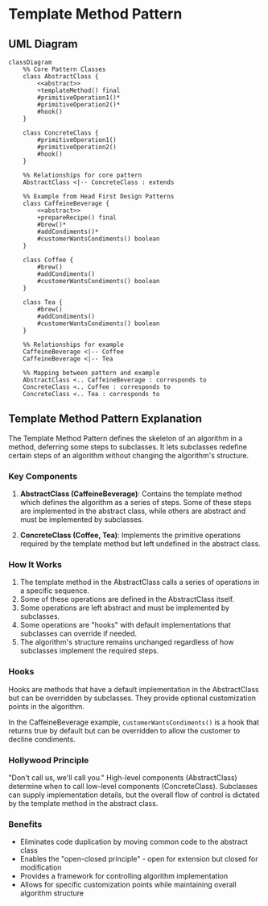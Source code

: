 # Template Method Pattern

## UML Diagram

```mermaid
classDiagram
    %% Core Pattern Classes
    class AbstractClass {
        <<abstract>>
        +templateMethod() final
        #primitiveOperation1()*
        #primitiveOperation2()*
        #hook()
    }
    
    class ConcreteClass {
        #primitiveOperation1() 
        #primitiveOperation2()
        #hook()
    }
    
    %% Relationships for core pattern
    AbstractClass <|-- ConcreteClass : extends
    
    %% Example from Head First Design Patterns
    class CaffeineBeverage {
        <<abstract>>
        +prepareRecipe() final
        #brew()*
        #addCondiments()*
        #customerWantsCondiments() boolean
    }
    
    class Coffee {
        #brew()
        #addCondiments()
        #customerWantsCondiments() boolean
    }
    
    class Tea {
        #brew()
        #addCondiments()
        #customerWantsCondiments() boolean
    }
    
    %% Relationships for example
    CaffeineBeverage <|-- Coffee
    CaffeineBeverage <|-- Tea
    
    %% Mapping between pattern and example
    AbstractClass <.. CaffeineBeverage : corresponds to
    ConcreteClass <.. Coffee : corresponds to
    ConcreteClass <.. Tea : corresponds to
```

## Template Method Pattern Explanation

The Template Method Pattern defines the skeleton of an algorithm in a method, deferring some steps to subclasses. It lets subclasses redefine certain steps of an algorithm without changing the algorithm's structure.

### Key Components

1. **AbstractClass (CaffeineBeverage)**: Contains the template method which defines the algorithm as a series of steps. Some of these steps are implemented in the abstract class, while others are abstract and must be implemented by subclasses.

2. **ConcreteClass (Coffee, Tea)**: Implements the primitive operations required by the template method but left undefined in the abstract class.

### How It Works

1. The template method in the AbstractClass calls a series of operations in a specific sequence.
2. Some of these operations are defined in the AbstractClass itself.
3. Some operations are left abstract and must be implemented by subclasses.
4. Some operations are "hooks" with default implementations that subclasses can override if needed.
5. The algorithm's structure remains unchanged regardless of how subclasses implement the required steps.

### Hooks

Hooks are methods that have a default implementation in the AbstractClass but can be overridden by subclasses. They provide optional customization points in the algorithm.

In the CaffeineBeverage example, `customerWantsCondiments()` is a hook that returns true by default but can be overridden to allow the customer to decline condiments.

### Hollywood Principle

"Don't call us, we'll call you." High-level components (AbstractClass) determine when to call low-level components (ConcreteClass). Subclasses can supply implementation details, but the overall flow of control is dictated by the template method in the abstract class.

### Benefits

- Eliminates code duplication by moving common code to the abstract class
- Enables the "open-closed principle" - open for extension but closed for modification
- Provides a framework for controlling algorithm implementation
- Allows for specific customization points while maintaining overall algorithm structure
